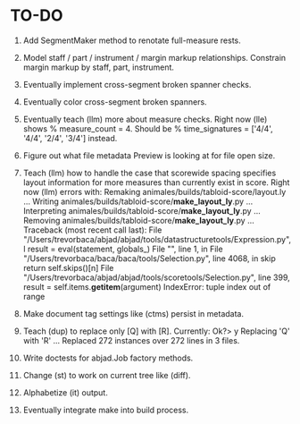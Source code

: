 TO-DO
=====

1.  Add SegmentMaker method to renotate full-measure rests.

2.  Model staff / part / instrument / margin markup relationships.
    Constrain margin markup by staff, part, instrument.

3.  Eventually implement cross-segment broken spanner checks.

4.  Eventually color cross-segment broken spanners.

5.  Eventually teach (llm) more about measure checks.
    Right now (lle) shows % measure_count = 4.
    Should be % time_signatures = ['4/4', '4/4', '2/4', '3/4'] instead.

6.  Figure out what file metadata Preview is looking at for file open size.

7.  Teach (llm) how to handle the case that scorewide spacing specifies
    layout information for more measures than currently exist in score.
    Right now (llm) errors with:
        Remaking animales/builds/tabloid-score/layout.ly ...
        Writing animales/builds/tabloid-score/__make_layout_ly__.py ...
        Interpreting animales/builds/tabloid-score/__make_layout_ly__.py ...
        Removing animales/builds/tabloid-score/__make_layout_ly__.py ...
        Traceback (most recent call last):
        File "/Users/trevorbaca/abjad/abjad/tools/datastructuretools/Expression.py", l
            result = eval(statement, globals_)
        File "<string>", line 1, in <module>
        File "/Users/trevorbaca/baca/baca/tools/Selection.py", line 4068, in skip
            return self.skips()[n]
        File "/Users/trevorbaca/abjad/abjad/tools/scoretools/Selection.py", line 399, 
            result = self.items.__getitem__(argument)
        IndexError: tuple index out of range

8.  Make document tag settings like (ctms) persist in metadata.

9.  Teach (dup) to replace only [Q] with [R].
    Currently:
    Ok?> y
    Replacing 'Q' with 'R' ...
    Replaced 272 instances over 272 lines in 3 files.

10. Write doctests for abjad.Job factory methods.

11. Change (st) to work on current tree like (diff).

12. Alphabetize (it) output.

13. Eventually integrate make into build process.

